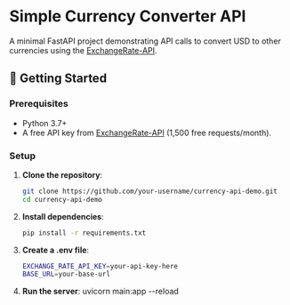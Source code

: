 # Simple Currency Converter API

A minimal FastAPI project demonstrating API calls to convert USD to other currencies using the [ExchangeRate-API](https://www.exchangerate-api.com/).

## 🚀 Getting Started

### Prerequisites
- Python 3.7+
- A free API key from [ExchangeRate-API](https://www.exchangerate-api.com/) (1,500 free requests/month).

### Setup
1. **Clone the repository**:
   ```bash
   git clone https://github.com/your-username/currency-api-demo.git
   cd currency-api-demo

2. **Install dependencies**:
   ```bash
   pip install -r requirements.txt

3. **Create a .env file**:
   ```bash
   EXCHANGE_RATE_API_KEY=your-api-key-here
   BASE_URL=your-base-url

4. **Run the server**:
uvicorn main:app --reload